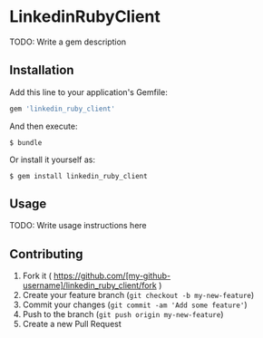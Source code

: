 # LinkedinRubyClient

TODO: Write a gem description

## Installation

Add this line to your application's Gemfile:

```ruby
gem 'linkedin_ruby_client'
```

And then execute:

    $ bundle

Or install it yourself as:

    $ gem install linkedin_ruby_client

## Usage

TODO: Write usage instructions here

## Contributing

1. Fork it ( https://github.com/[my-github-username]/linkedin_ruby_client/fork )
2. Create your feature branch (`git checkout -b my-new-feature`)
3. Commit your changes (`git commit -am 'Add some feature'`)
4. Push to the branch (`git push origin my-new-feature`)
5. Create a new Pull Request
